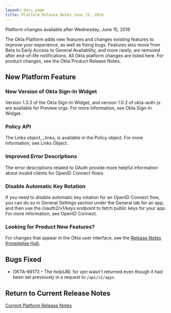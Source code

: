 ```yaml
---
layout: docs_page
title: Platform Release Notes June 15, 2016
---
```


Platform changes available after Wednesday, June 15, 2016

The Okta Platform adds new features and changes existing features to improve your experience, as well as fixing bugs.
Features also move from Beta to Early Access to General Availability, and more rarely, are removed after end-of-life notifications.
All Okta platform changes are listed here. For product changes, see the Okta Product Release Notes.

## New Platform Feature

### New Version of Okta Sign-In Widget
Version 1.3.3 of the Okta Sign-In Widget, and version 1.0.2 of okta-auth-js are available for Preview orgs. For more information, see Okta Sign-In Widget.

### Policy API
The Links object, _links, is available in the Policy object. For more information, see Links Object.

### Improved Error Descriptions
The error descriptions related to OAuth provide more helpful information about invalid clients for OpenID Connect flows. 

### Disable Automatic Key Rotation
If you need to disable automatic key rotation for an OpenID Connect flow, you can do so in General Settings section under the General tab for an app, and then use the /oauth2/v1/keys endpoint to fetch public keys for your app. For more information, see OpenID Connect.


### Looking for Product New Features?

For changes that appear in the Okta user interface, see the [Release Notes Knowledge Hub](https://support.okta.com/help/articles/Knowledge_Article/Release-Notes-Knowledge-Hub).

<!-- ## Enhancements -->

<!-- ## Feature Status Changes -->

## Bugs Fixed

* OKTA-69173 – The <em>helpURL</em> for <em>vpn</em> wasn't returned even though it had been set previously in a request to `/api/v1/apps`.

## Return to Current Release Notes

[Current Platform Release Notes](platform-release-notes.html)

<!-- Platform Release Notes: 2016.24 -->

